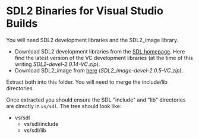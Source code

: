 # SDL2 Binaries for Visual Studio Builds

You will need SDL2 development libraries and the SDL2_image library. 

* Download SDL2 development libraries from the [SDL homepage](https://www.libsdl.org/download-2.0.php). Here find the latest version of the VC development libraries (at the time of this writing *SDL2-devel-2.0.14-VC.zip*). 
* Download SDL2_image from [here](https://www.libsdl.org/projects/SDL_image/) (*SDL2_image-devel-2.0.5-VC.zip*).

Extract both into this folder. You will need to merge the include/lib directories.

Once extracted you should ensure the SDL "include" and "lib" directories are directly in `vs/sdl`. The tree should look like:

* vs/sdl
    * vs/sdl/include
    * vs/sdl/lib
